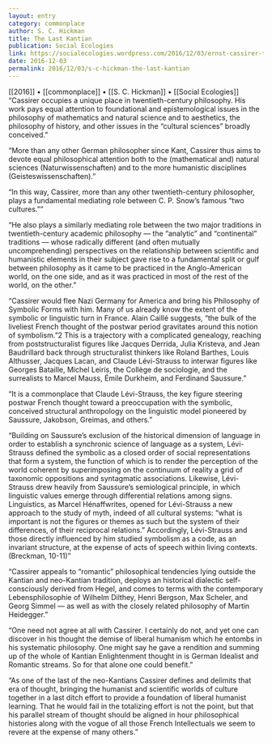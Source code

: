 ```yaml
---
layout: entry
category: commonplace
author: S. C. Hickman
title: The Last Kantian
publication: Social Ecologies
link: https://socialecologies.wordpress.com/2016/12/03/ernst-cassirer-the-last-kantian/
date: 2016-12-03
permalink: 2016/12/03/s-c-hickman-the-last-kantian
---
```


[[2016]] • [[commonplace]] • [[S. C. Hickman]] • [[Social Ecologies]]
 
“Cassirer occupies a unique place in twentieth-century philosophy. His work pays equal attention to foundational and epistemological issues in the philosophy of mathematics and natural science and to aesthetics, the philosophy of history, and other issues in the “cultural sciences” broadly conceived.”

“More than any other German philosopher since Kant, Cassirer thus aims to devote equal philosophical attention both to the (mathematical and) natural sciences (Naturwissenschaften) and to the more humanistic disciplines (Geisteswissenschaften).”

“In this way, Cassirer, more than any other twentieth-century philosopher, plays a fundamental mediating role between C. P. Snow’s famous “two cultures.””

“He also plays a similarly mediating role between the two major traditions in twentieth-century academic philosophy — the “analytic” and “continental” traditions — whose radically different (and often mutually uncomprehending) perspectives on the relationship between scientific and humanistic elements in their subject gave rise to a fundamental split or gulf between philosophy as it came to be practiced in the Anglo-American world, on the one side, and as it was practiced in most of the rest of the world, on the other.”

“Cassirer would flee Nazi Germany for America and bring his Philosophy of Symbolic Forms with him. Many of us already know the extent of the symbolic or linguistic turn in France. Alain Caillé suggests, “the bulk of the liveliest French thought of the postwar period gravitates around this notion of symbolism.”2 This is a trajectory with a complicated genealogy, reaching from poststructuralist figures like Jacques Derrida, Julia Kristeva, and Jean Baudrillard back through structuralist thinkers like Roland Barthes, Louis Althusser, Jacques Lacan, and Claude Lévi-Strauss to interwar figures like Georges Bataille, Michel Leiris, the Collège de sociologie, and the surrealists to Marcel Mauss, Émile Durkheim, and Ferdinand Saussure.”

“It is a commonplace that Claude Lévi-Strauss, the key figure steering postwar French thought toward a preoccupation with the symbolic, conceived structural anthropology on the linguistic model pioneered by Saussure, Jakobson, Greimas, and others.”

“Building on Saussure’s exclusion of the historical dimension of language in order to establish a synchronic science of language as a system, Lévi-Strauss defined the symbolic as a closed order of social representations that form a system, the function of which is to render the perception of the world coherent by superimposing on the continuum of reality a grid of taxonomic oppositions and syntagmatic associations. Likewise, Lévi-Strauss drew heavily from Saussure’s semiological principle, in which linguistic values emerge through differential relations among signs. Linguistics, as Marcel Hénaffwrites, opened for Lévi-Strauss a new approach to the study of myth, indeed of all cultural systems: “what is important is not the figures or themes as such but the system of their differences, of their reciprocal relations.” Accordingly, Lévi-Strauss and those directly influenced by him studied symbolism as a code, as an invariant structure, at the expense of acts of speech within living contexts. (Breckman, 10-11)”

“Cassirer appeals to “romantic” philosophical tendencies lying outside the Kantian and neo-Kantian tradition, deploys an historical dialectic self-consciously derived from Hegel, and comes to terms with the contemporary Lebensphilosophie of Wilhelm Dilthey, Henri Bergson, Max Scheler, and Georg Simmel — as well as with the closely related philosophy of Martin Heidegger.”

“One need not agree at all with Cassirer. I certainly do not, and yet one can discover in his thought the demise of liberal humanism which he entombs in his systematic philosophy. One might say he gave a rendition and summing up of the whole of Kantian Enlightenment thought in is German Idealist and Romantic streams. So for that alone one could benefit.”

“As one of the last of the neo-Kantians Cassirer defines and delimits that era of thought, bringing the humanist and scientific worlds of culture together in a last ditch effort to provide a foundation of liberal humanist learning. That he would fail in the totalizing effort is not the point, but that his parallel stream of thought should be aligned in hour philosophical histories along with the vogue of all those French Intellectuals we seem to revere at the expense of many others.”


